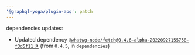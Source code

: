 ```yaml
---
'@graphql-yoga/plugin-apq': patch
---
```


dependencies updates:

- Updated dependency [`@whatwg-node/fetch@0.4.6-alpha-20220927155758-f3d5f11` ↗︎](https://www.npmjs.com/package/@whatwg-node/fetch/v/0.4.6) (from `0.4.5`, in `dependencies`)
